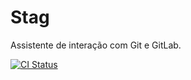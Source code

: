 # Stag
Assistente de interação com Git e GitLab.

[![CI Status](https://img.shields.io/appveyor/ci/ericcastoldi/Stag.svg)](https://ci.appveyor.com/project/ericcastoldi/stag) 
